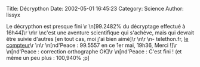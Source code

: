 Title: Décrypthon
Date: 2002-05-01 16:45:23
Category: Science
Author: lissyx

Le décrypthon est presque fini \r
\n[99.2482% du décryptage effectué à 16h44]\r
\n\r
\nc'est une aventure scientifique qui s'achève, mais qui devrait être suivie d'autres [en tout cas, moi j'ai bien aimé]\r
\n\r
\n- telethon.fr, [le compteur](http://www.telethon.fr/recherche/compteur2.asp)\r
\n\r
\n[nd'Peace : 99.5557 en ce 1er mai, 19h36, Merci !]\r
\n[nd'Peace : correction orthographe OK]\r
\n[nd'Peace : C'est fini ! (et même un peu plus : 100,940% ;p]